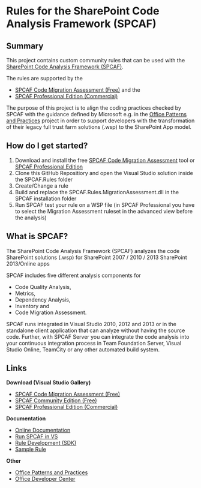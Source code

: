 Rules for the SharePoint Code Analysis Framework (SPCAF)
===============================================================

Summary
-------
This project contains custom community rules that can be used with the [SharePoint Code Analysis Framework (SPCAF)](http://www.spcaf.com). 

The rules are supported by the 

- [SPCAF Code Migration Assessment (Free)](http://url.spcaf.com/spcafma) and the 
- [SPCAF Professional Edition (Commercial)](http://url.spcaf.com/spcafpro)

The purpose of this project is to align the coding practices checked by SPCAF with the guidance defined by Microsoft e.g. in the [Office Patterns and Practices](https://github.com/OfficeDev/PnP) project in order to support developers with the transformation of their legacy full trust farm solutions (.wsp) to the SharePoint App model.

How do I get started?
---------------------

1. Download and install the free [SPCAF Code Migration Assessment](http://url.spcaf.com/spcafma) tool or [SPCAF Professional Edition](http://url.spcaf.com/spcafpro)
2. Clone this GitHub Repositiory and open the Visual Studio solution inside the SPCAF.Rules folder
3. Create/Change a rule
4. Build and replace the SPCAF.Rules.MigrationAssessment.dll in the SPCAF installation folder
5. Run SPCAF test your rule on a WSP file (in SPCAF Professional you have to select the Migration Assessment ruleset in the advanced view before the analysis)
                                     
What is SPCAF?
--------------
The SharePoint Code Analysis Framework (SPCAF) analyzes the code SharePoint solutions (.wsp) for SharePoint 2007 / 2010 / 2013
SharePoint 2013/Online apps

SPCAF includes five different analysis components for 

* Code Quality Analysis, 
* Metrics, 
* Dependency Analysis, 
* Inventory and 
* Code Migration Assessment.
 
SPCAF runs integrated in Visual Studio 2010, 2012 and 2013 or in the standalone client application that can analyze without having the source code.
Further, with SPCAF Server you can integrate the code analysis into your continuous integration process in Team Foundation Server, Visual Studio Online, TeamCity or any other automated build system. 

Links
-----
**Download (Visual Studio Gallery)**

- [SPCAF Code Migration Assessment (Free)](http://url.spcaf.com/spcafma) 
- [SPCAF Community Edition (Free)](http://url.spcaf.com/spcopce)
- [SPCAF Professional Edition (Commercial)](http://url.spcaf.com/spcafpro)

**Documentation**

- [Online Documentation](http://docs.spcaf.com)
- [Run SPCAF in VS](http://url.spcaf.com/vsintegration)
- [Rule Development (SDK)](http://url.spcaf.com/sdk)
- [Sample Rule](http://url.spcaf.com/admin/)

**Other**

- [Office Patterns and Practices](https://github.com/OfficeDev/PnP)
- [Office Developer Center](http://dev.office.com/transform)
